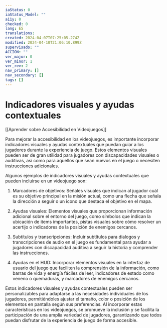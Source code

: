 ```yaml
---
iaStatus: 0
iaStatus_Model: ""
a11y: 0
checked: 0
lang: ES
translations: 
created: 2024-04-07T07:25:05.274Z
modified: 2024-04-10T21:06:10.899Z
supervisado: ""
ACCION: ""
ver_major: 0
ver_minor: 1
ver_rev: 2
nav_primary: []
nav_secondary: []
tags: []
---
```

# Indicadores visuales y ayudas contextuales

[[Aprender sobre Accesibilidad en Videojuegos]]

Para mejorar la accesibilidad en los videojuegos, es importante incorporar indicadores visuales y ayudas contextuales que puedan guiar a los jugadores durante la experiencia de juego. Estos elementos visuales pueden ser de gran utilidad para jugadores con discapacidades visuales o auditivas, así como para aquellos que sean nuevos en el juego o necesiten instrucciones adicionales.

Algunos ejemplos de indicadores visuales y ayudas contextuales que pueden incluirse en un videojuego son:

1. Marcadores de objetivos: Señales visuales que indican al jugador cuál es su objetivo principal en la misión actual, como una flecha que señala la dirección a seguir o un icono que destaca el objetivo en el mapa.

2. Ayudas visuales: Elementos visuales que proporcionan información adicional sobre el entorno del juego, como símbolos que indican la ubicación de items importantes, pistas visuales sobre cómo resolver un acertijo o indicadores de la posición de enemigos cercanos.

3. Subtítulos y transcripciones: Incluir subtítulos para dialogos y transcripciones de audio en el juego es fundamental para ayudar a jugadores con discapacidad auditiva a seguir la historia y comprender las instrucciones.

4. Ayudas en el HUD: Incorporar elementos visuales en la interfaz de usuario del juego que faciliten la comprensión de la información, como barras de vida y energía fáciles de leer, indicadores de estado como veneno o quemaduras, y marcadores de enemigos cercanos.

Estos indicadores visuales y ayudas contextuales pueden ser personalizables para adaptarse a las necesidades individuales de los jugadores, permitiéndoles ajustar el tamaño, color o posición de los elementos en pantalla según sus preferencias. Al incorporar estas características en los videojuegos, se promueve la inclusión y se facilita la participación de una amplia variedad de jugadores, garantizando que todos puedan disfrutar de la experiencia de juego de forma accesible.
